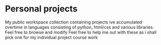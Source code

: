 # Personal projects
 My public workspace collection containing projects ive accumulated overtime in languages consisting of python, html/css and various libraries. Feel free to browse and modify
 Feel free to help me out with these as i shall pick one for my individual project course work
